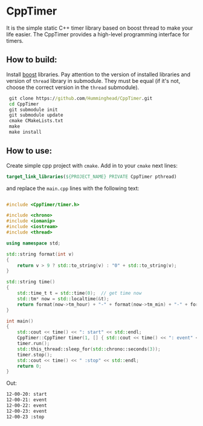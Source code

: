 # CppTimer
It is the simple static C++ timer library based on boost thread to make your life easier. The CppTimer provides a high-level programming interface for timers.

## How to build:
Install [boost](www.boost.org) libraries. Pay attention to the version of installed libraries and version of `thread` library in submodule. They must be equal (if it's not, choose the correct version in the `thread` submodule).

```cmd
 git clone https://github.com/Humminghead/CppTimer.git
 cd CppTimer
 git submodule init 
 git submodule update
 cmake CMakeLists.txt 
 make
 make install
```

## How to use:
Create simple cpp project with `cmake`. Add in to your `cmake` next lines:

```cmake
target_link_libraries(${PROJECT_NAME} PRIVATE CppTimer pthread)
```
and replace the `main.cpp` lines with the following text:

```cpp

#include <CppTimer/timer.h>

#include <chrono>
#include <iomanip>
#include <iostream>
#include <thread>

using namespace std;

std::string format(int v)
{
    return v > 9 ? std::to_string(v) : "0" + std::to_string(v);
}

std::string time()
{
    std::time_t t = std::time(0);  // get time now
    std::tm* now = std::localtime(&t);
    return format(now->tm_hour) + "-" + format(now->tm_min) + "-" + format(now->tm_sec);
}

int main()
{
    std::cout << time() << ": start" << std::endl;
    CppTimer::CppTimer timer(1, [] { std::cout << time() << ": event" << std::endl; });
    timer.run();
    std::this_thread::sleep_for(std::chrono::seconds(3));
    timer.stop();
    std::cout << time() << " :stop" << std::endl;
    return 0;
}
```
Out:

```cmd
12-00-20: start
12-00-21: event
12-00-22: event
12-00-23: event
12-00-23 :stop
```

